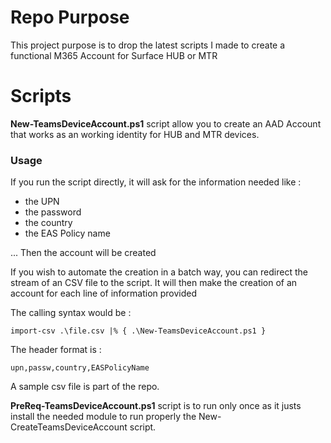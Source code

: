 # Repo Purpose
This project purpose is to drop the latest scripts I made to create a functional M365 Account for Surface HUB or MTR

# Scripts

**New-TeamsDeviceAccount.ps1** script allow you to create an AAD Account that works as an working identity for HUB and MTR devices.

### Usage

If you run the script directly, it will ask for the information needed like :
- the UPN
- the password
- the country
- the EAS Policy name

... Then the account will be created

If you wish to automate the creation in a batch way, you can redirect the stream of an CSV file to the script. It will then make the creation of an account for each line of information provided

The calling syntax would be :

    import-csv .\file.csv |% { .\New-TeamsDeviceAccount.ps1 }

The header format is :

    upn,passw,country,EASPolicyName

A sample csv file is part of the repo.

**PreReq-TeamsDeviceAccount.ps1** script is to run only once as it justs install the needed module to run properly the New-CreateTeamsDeviceAccount script. 